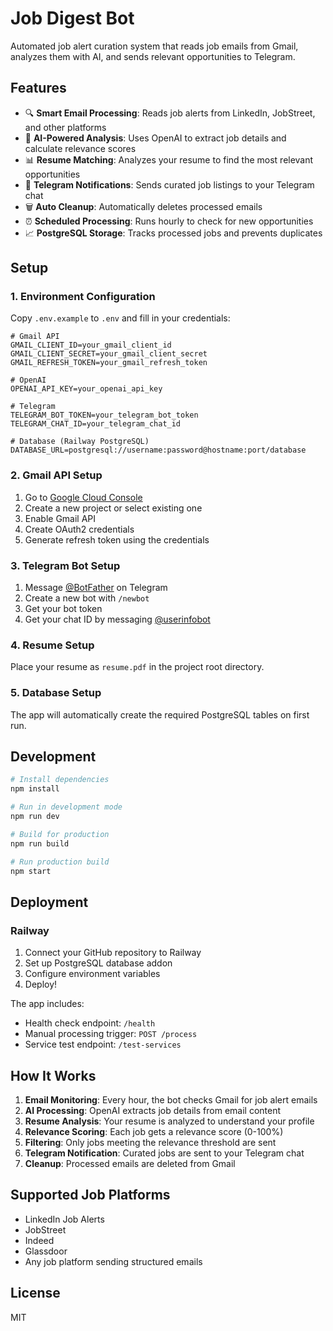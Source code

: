 # Job Digest Bot

Automated job alert curation system that reads job emails from Gmail, analyzes them with AI, and sends relevant opportunities to Telegram.

## Features

- 🔍 **Smart Email Processing**: Reads job alerts from LinkedIn, JobStreet, and other platforms
- 🧠 **AI-Powered Analysis**: Uses OpenAI to extract job details and calculate relevance scores
- 📊 **Resume Matching**: Analyzes your resume to find the most relevant opportunities
- 🤖 **Telegram Notifications**: Sends curated job listings to your Telegram chat
- 🗑️ **Auto Cleanup**: Automatically deletes processed emails
- ⏰ **Scheduled Processing**: Runs hourly to check for new opportunities
- 📈 **PostgreSQL Storage**: Tracks processed jobs and prevents duplicates

## Setup

### 1. Environment Configuration

Copy `.env.example` to `.env` and fill in your credentials:

```env
# Gmail API
GMAIL_CLIENT_ID=your_gmail_client_id
GMAIL_CLIENT_SECRET=your_gmail_client_secret
GMAIL_REFRESH_TOKEN=your_gmail_refresh_token

# OpenAI
OPENAI_API_KEY=your_openai_api_key

# Telegram
TELEGRAM_BOT_TOKEN=your_telegram_bot_token
TELEGRAM_CHAT_ID=your_telegram_chat_id

# Database (Railway PostgreSQL)
DATABASE_URL=postgresql://username:password@hostname:port/database
```

### 2. Gmail API Setup

1. Go to [Google Cloud Console](https://console.cloud.google.com/)
2. Create a new project or select existing one
3. Enable Gmail API
4. Create OAuth2 credentials
5. Generate refresh token using the credentials

### 3. Telegram Bot Setup

1. Message [@BotFather](https://t.me/BotFather) on Telegram
2. Create a new bot with `/newbot`
3. Get your bot token
4. Get your chat ID by messaging [@userinfobot](https://t.me/userinfobot)

### 4. Resume Setup

Place your resume as `resume.pdf` in the project root directory.

### 5. Database Setup

The app will automatically create the required PostgreSQL tables on first run.

## Development

```bash
# Install dependencies
npm install

# Run in development mode
npm run dev

# Build for production
npm run build

# Run production build
npm start
```

## Deployment

### Railway

1. Connect your GitHub repository to Railway
2. Set up PostgreSQL database addon
3. Configure environment variables
4. Deploy!

The app includes:
- Health check endpoint: `/health`
- Manual processing trigger: `POST /process`
- Service test endpoint: `/test-services`

## How It Works

1. **Email Monitoring**: Every hour, the bot checks Gmail for job alert emails
2. **AI Processing**: OpenAI extracts job details from email content
3. **Resume Analysis**: Your resume is analyzed to understand your profile
4. **Relevance Scoring**: Each job gets a relevance score (0-100%)
5. **Filtering**: Only jobs meeting the relevance threshold are sent
6. **Telegram Notification**: Curated jobs are sent to your Telegram chat
7. **Cleanup**: Processed emails are deleted from Gmail

## Supported Job Platforms

- LinkedIn Job Alerts
- JobStreet
- Indeed
- Glassdoor
- Any job platform sending structured emails

## License

MIT